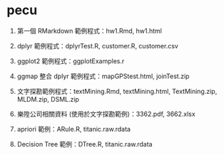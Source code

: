 # pecu

1. 第一個 RMarkdown 範例程式：hw1.Rmd, hw1.html

2. dplyr 範例程式：dplyrTest.R, customer.R, customer.csv

3. ggplot2 範例程式：ggplotExamples.r

4. ggmap 整合 dplyr 範例程式：mapGPStest.html, joinTest.zip

5. 文字探勘範例程式：textMining.Rmd, textMining.html, TextMining.zip, MLDM.zip, DSML.zip

6. 樂陞公司相關資料 (使用於文字探勘範例)：3362.pdf, 3662.xlsx

7. apriori 範例：ARule.R, titanic.raw.rdata

8. Decision Tree 範例：DTree.R, titanic.raw.rdata
